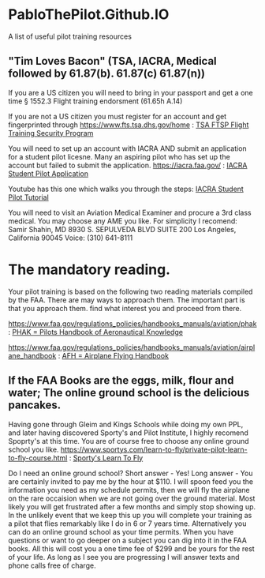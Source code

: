 # PabloThePilot.Github.IO
A list of useful pilot training resources

## "Tim Loves Bacon" (TSA, IACRA, Medical followed by 61.87(b). 61.87(c)  61.87(n))

If you are a US citizen you will need to bring in your passport and get a one time § 1552.3 Flight training endorsment
(61.65h A.14)

If you are not a US citizen you must register for an account and get fingerprinted through https://www.fts.tsa.dhs.gov/home :
<a href="https://www.fts.tsa.dhs.gov/home" target="_blank">TSA FTSP Flight Training Security Program</a>

You will need to set up an account with IACRA AND submit an application for a student pilot licesne. Many an aspiring pilot who has set up the account but failed to submit the application. https://iacra.faa.gov/ :
<a href="https://iacra.faa.gov/" target="_blank">IACRA Student Pilot Application</a>

Youtube has this one which walks you through the steps:
<a href="https://www.youtube.com/watch?v=EKp6rr6TJvU" target="_blank">IACRA Student Pilot Tutorial</a>

You will need to visit an Aviation Medical Examiner and procure a 3rd class medical. You may choose any AME you like. For simplicity I recomend:
Samir Shahin, MD
8930 S. SEPULVEDA BLVD SUITE 200
Los Angeles, California 90045
Voice: (310) 641-8111



# The mandatory reading.

Your pilot training is based on the following two reading materials compiled by the FAA. There are may ways to approach them. The important part is that you approach them. find what interest you and proceed from there.

https://www.faa.gov/regulations_policies/handbooks_manuals/aviation/phak :
<a href="https://www.faa.gov/regulations_policies/handbooks_manuals/aviation/phak" target="_blank">PHAK = Pilots Handbook of Aeronautical Knowledge</a>

https://www.faa.gov/regulations_policies/handbooks_manuals/aviation/airplane_handbook :
<a href="https://www.faa.gov/regulations_policies/handbooks_manuals/aviation/airplane_handbook" target="_blank">AFH = Airplane Flying Handbook</a>

## If the FAA Books are the eggs, milk, flour and water; The online ground school is the delicious pancakes.

Having gone through Gleim and Kings Schools while doing my own PPL, and later having discovered Sporty's and Pilot Institute, I highly recomend Spoprty's at this time. You are of course free to choose any online ground school you like. https://www.sportys.com/learn-to-fly/private-pilot-learn-to-fly-course.html :
<a href="https://www.sportys.com/learn-to-fly/private-pilot-learn-to-fly-course.html" target="_blank">Sporty's Learn To Fly</a>

Do I need an online ground school? Short answer - Yes!
Long answer - You are certainly invited to pay me by the hour at $110. I will spoon feed you the information you need as my schedule permits, then we will fly the airplane on the rare occaision when we are not going over the ground material. Most likely you will get frustrated after a few months and simply stop showing up. In the unlikely event that we keep this up you will complete your training as a pilot that flies remarkably like I do in 6 or 7 years time. Alternatively you can do an online ground school as your time permits. When you have questions or want to go deeper on a subject you can dig into it in the FAA books. All this will cost you a one time fee of $299 and be yours for the rest of your life. As long as I see you are progressing I will answer texts and phone calls free of charge.
